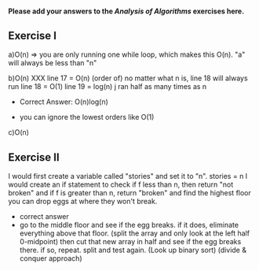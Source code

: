#### Please add your answers to the **_Analysis of Algorithms_** exercises here.

## Exercise I

a)O(n) => you are only running one while loop, which makes this O(n). "a" will always be less than "n"

b)O(n) XXX
line 17 = O(n) (order of)
no matter what n is, line 18 will always run
line 18 = O(1)
line 19 = log(n) j ran half as many times as n

- Correct Answer: O(n)log(n)

* you can ignore the lowest orders like O(1)

c)O(n)

## Exercise II

I would first create a variable called "stories" and set it to "n".
stories = n
I would create an if statement to check if f less than n, then return "not broken" and if f is greater than n, return "broken" and find the highest floor you can drop eggs at where they won't break.

- correct answer
- go to the middle floor and see if the egg breaks. if it does, eliminate everything above that floor. (split the array and only look at the left half 0-midpoint) then cut that new array in half and see if the egg breaks there. if so, repeat. split and test again. (Look up binary sort) (divide & conquer approach)
